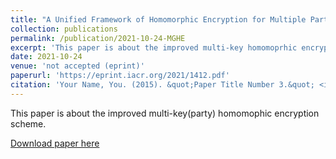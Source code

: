 ```yaml
---
title: "A Unified Framework of Homomorphic Encryption for Multiple Parties with Non-Interactive Setup"
collection: publications
permalink: /publication/2021-10-24-MGHE
excerpt: 'This paper is about the improved multi-key homomoprhic encryption scheme.'
date: 2021-10-24
venue: 'not accepted (eprint)'
paperurl: 'https://eprint.iacr.org/2021/1412.pdf'
citation: 'Your Name, You. (2015). &quot;Paper Title Number 3.&quot; <i>Journal 1</i>. 1(3).'
---
```

This paper is about the improved multi-key(party) homomophic encryption scheme.

[Download paper here](https://eprint.iacr.org/2021/1412.pdf)

<!--Recommended citation: Your Name, You. (2015). "Paper Title Number 3." <i>Journal 1</i>. 1(3).-->
